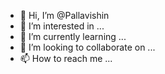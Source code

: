 - 👋 Hi, I’m @Pallavishin
- 👀 I’m interested in ...
- 🌱 I’m currently learning ...
- 💞️ I’m looking to collaborate on ...
- 📫 How to reach me ...

<!---
Pallavishin/Pallavishin is a ✨ special ✨ repository because its `README.md` (this file) appears on your GitHub profile.
You can click the Preview link to take a look at your changes.
--->
